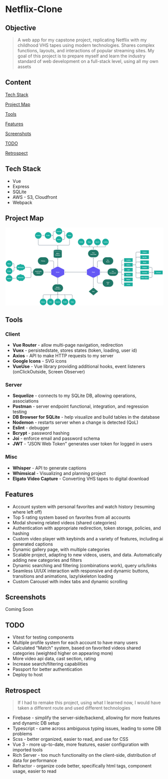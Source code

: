 # Netflix-Clone
## Objective
> A web app for my capstone project, replicating Netflix with my childhood VHS tapes using modern technologies. Shares complex functions, layouts, and interactions of popular streaming sites. My goal of this project is to prepare myself and learn the industry standard of web development on a full-stack level, using all my own assets

## Content
[Tech Stack](https://github.com/BrenanMarenger/Capstone-Project#tech-stack)

[Project Map](https://github.com/BrenanMarenger/Capstone-Project#project-map)

[Tools](https://github.com/BrenanMarenger/Capstone-Project#tools)

[Features](https://github.com/BrenanMarenger/Capstone-Project#features)

[Screenshots](https://github.com/BrenanMarenger/Capstone-Project#screenshots)

[TODO](https://github.com/BrenanMarenger/Capstone-Project#todo)

[Retrospect](https://github.com/BrenanMarenger/Capstone-Project#retrospect)

## Tech Stack
* Vue
* Express
* SQLite
* AWS - S3, Cloudfront
* Webpack

## Project Map
<p align="center">
  <img src="https://github.com/BrenanMarenger/Capstone-Project/blob/main/Map%401.25x.png" width="950" />
</p>

## Tools
### Client
* **Vue Router**    - allow multi-page navigation, redirection 
* **Vuex**          - persistedstate, stores states (token, loading, user id)
* **Axios**         - API to make HTTP requests to my server
* **Google Icons** - SVG icons
* **VueUse** - Vue library providing additional hooks, event listeners (onClickOutside, Screen Observer)
### Server
* **Sequelize**     - connects to my SQLite DB, allowing operations, associations 
* **Postman**     - server endpoint functional, integration, and regression testing
* **DB Browser for SQLite** - help visualize and build tables in the database
* **Nodemon**       - restarts server when a change is detected (QoL)
* **Eslint**        - debugger
* **Bcrypt**        - password hashing 
* **Joi**           - enforce email and password schema
* **JWT**           - "JSON Web Token" generates user token for logged in users
### Misc
* **Whisper**     - API to generate captions
* **Whimsical**   - Visualizing and planning project
* **Elgato Video Capture** - Converting VHS tapes to digital download

## Features
* Account system with personal favorites and watch history (resuming where left off)
* Top 5 rating system based on favorites from all accounts
* Modal showing related videos (shared categories)
* Authentication with appropriate redirection, token storage, policies, and hashing
* Custom video player with keybinds and a variety of features, including ai generated captions
* Dynamic gallery page, with multiple categories
* Scalable project, adapting to new videos, users, and data. Automatically adding new categories and filters
* Dynamic searching and filtering (combinations work), query urls/links
* Seamless UI/UX interaction with responsive and dynamic buttons, transitions and animations, lazy/skeleton loading
* Custom Carousel with index tabs and dynamic scrolling


## Screenshots
Coming Soon

## TODO

* Vitest for testing components
* Multiple profile system for each account to have many users
* Calculated "Match" system, based on favorited videos shared categories (weighted higher on appearing more)
* More video api data, cast section, rating
* Increase search/filtering capabilities
* Passport for better authentication
* Deploy to host

## Retrospect
> If I had to remake this project, using what I learned now, I would have taken a different route and used different technologies
* Firebase - simplify the server-side/backend, allowing for more features and dynamic DB setup
* Typescript - came across ambiguous typing issues, leading to some DB problems 
* Scss - better organized, easier to read, and use for CSS 
* Vue 3 - more up-to-date, more features, easier configuration with imported tools
* Rich Server - too much functionality on the client-side, distribution of data for performance
* Refractor - organize code better, specifically html tags, component usage, easier to read  



